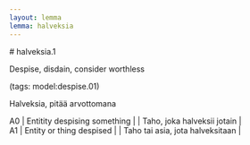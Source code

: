 ```yaml
---
layout: lemma
lemma: halveksia
---
```


<div class="sense">
# <span class="sensename">halveksia.1</span>

<span class="description">Despise, disdain, consider worthless</span>

(tags: model:despise.01)

<span class="description">Halveksia, pitää arvottomana</span>

A0 | Entitity despising something |   | Taho, joka halveksii jotain |  
A1 | Entity or thing despised |   | Taho tai asia, jota halveksitaan |  

</div>

